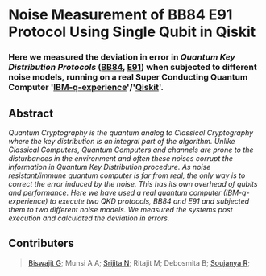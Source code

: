 # Noise Measurement of BB84 E91 Protocol Using Single Qubit in Qiskit


### Here we measured the deviation in error in _Quantum Key Distribution Protocols_ ([BB84](https://en.wikipedia.org/wiki/BB84), [E91](https://en.wikipedia.org/wiki/E91)) when subjected to different noise models, running on a real Super Conducting Quantum Computer '[IBM-q-experience](https://quantum-computing.ibm.com/)'/'[Qiskit](https://qiskit.org/)'.

## Abstract

_Quantum Cryptography is the quantum analog to Classical Cryptography where the key distribution is an integral part of the algorithm. Unlike Classical Computers, Quantum Computers and channels are prone to the disturbances in the environment and often these noises corrupt the information in Quantum Key Distribution procedure. As noise resistant/immune quantum computer is far from real, the only way is to correct the error induced by the noise. This has its own overhead of qubits and performance. Here we have used a real quantum computer (IBM-q-experience) to execute two QKD protocols, BB84 and E91 and subjected them to two different noise models. We measured the systems post execution and calculated the deviation in errors._












## Contributers
>[Biswajit G](https://github.com/bishwajitprasadgond);
>Munsi A A;
>[Srijita N](https://github.com/JinXy2001);
>Ritajit M;
>Debosmita B;
>[Soujanya R](https://github.com/thecrazyphysicist369);
